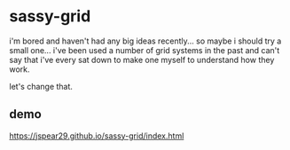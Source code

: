 # sassy-grid
i'm bored and haven't had any big ideas recently... so maybe i should try a
small one... i've been used a number of grid systems in the past and can't
say that i've every sat down to make one myself to understand how they work.

let's change that.


## demo
https://jspear29.github.io/sassy-grid/index.html
